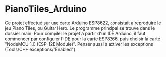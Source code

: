 # PianoTiles_Arduino

Ce projet effectué sur une carte Arduino ESP8622, consistait à reproduire le jeu Piano Tiles, ou Guitar Hero.
Le programme principal se trouve dans le dossier main. Pour compiler le projet à partir d'un IDE Arduino, il faut commencer par configurer l'IDE pour la carte ESP8266, puis choisir la carte "NodeMCU 1.0 (ESP-12E Module)". Penser aussi à activer les exceptions (Tools/C++ exceptions/"Enabled").
